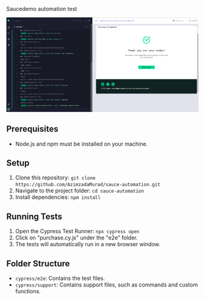 Saucedemo automation test

![screenshot](Screenshot.png)
## Prerequisites

- Node.js and npm must be installed on your machine.

## Setup

1. Clone this repository: `git clone https://github.com/AzimzadaMurad/sauce-automation.git`
2. Navigate to the project folder: `cd sauce-automation`
3. Install dependencies: `npm install`

## Running Tests

1. Open the Cypress Test Runner: `npx cypress open`
2. Click on "purchase.cy.js" under the "e2e" folder.
3. The tests will automatically run in a new browser window.

## Folder Structure

- `cypress/e2e`: Contains the test files.
- `cypress/support`: Contains support files, such as commands and custom functions.